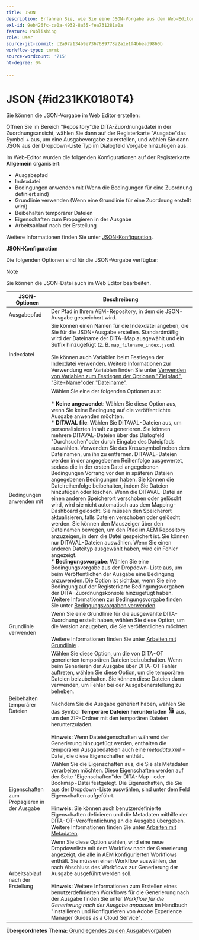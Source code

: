 ```yaml
---
title: JSON
description: Erfahren Sie, wie Sie eine JSON-Vorgabe aus dem Web-Editor und dem Map-Dashboard erstellen. Konfigurieren Sie die JSON-Ausgabevorgabe in AEM Guides.
exl-id: 9eb426fc-ca0a-4932-8a55-fea731281a0a
feature: Publishing
role: User
source-git-commit: c2a97a134b9e7367689778a2a1e1f4bbead9860b
workflow-type: tm+mt
source-wordcount: '715'
ht-degree: 0%

---
```


# JSON {#id231KK0180T4}

Sie können die JSON-Vorgabe im Web Editor erstellen:

Öffnen Sie im Bereich &quot;Repository&quot;die DITA-Zuordnungsdatei in der Zuordnungsansicht, wählen Sie dann auf der Registerkarte &quot;Ausgabe&quot;das Symbol + aus, um eine Ausgabevorgabe zu erstellen, und wählen Sie dann JSON aus der Dropdown-Liste Typ im Dialogfeld Vorgabe hinzufügen aus.

Im Web-Editor wurden die folgenden Konfigurationen auf der Registerkarte **Allgemein** organisiert:

- Ausgabepfad
- Indexdatei
- Bedingungen anwenden mit \(Wenn die Bedingungen für eine Zuordnung definiert sind\)
- Grundlinie verwenden \(Wenn eine Grundlinie für eine Zuordnung erstellt wird\)
- Beibehalten temporärer Dateien
- Eigenschaften zum Propagieren in der Ausgabe
- Arbeitsablauf nach der Erstellung

Weitere Informationen finden Sie unter [JSON-Konfiguration](#id231KJA00REJ).


**JSON-Konfiguration**

Die folgenden Optionen sind für die JSON-Vorgabe verfügbar:

>[!NOTE]
>
> Sie können die JSON-Datei auch im Web Editor bearbeiten.

| JSON-Optionen | Beschreibung |
| --- | --- |
| Ausgabepfad | Der Pfad in Ihrem AEM-Repository, in dem die JSON-Ausgabe gespeichert wird. |
| Indexdatei | Sie können einen Namen für die Indexdatei angeben, die Sie für die JSON-Ausgabe erstellen. Standardmäßig wird der Dateiname der DITA-Map ausgewählt und ein Suffix hinzugefügt (z. B. `map_filename_index.json`).<br><br>Sie können auch Variablen beim Festlegen der Indexdatei verwenden. Weitere Informationen zur Verwendung von Variablen finden Sie unter [Verwenden von Variablen zum Festlegen der Optionen &quot;Zielpfad&quot;, &quot;Site-Name&quot;oder &quot;Dateiname&quot;](generate-output-use-variables.md#id18BUG70K05Z). |
| Bedingungen anwenden mit | Wählen Sie eine der folgenden Optionen aus:<br><br>* **Keine angewendet**: Wählen Sie diese Option aus, wenn Sie keine Bedingung auf die veröffentlichte Ausgabe anwenden möchten.<br>* **DITAVAL file**: Wählen Sie DITAVAL-Dateien aus, um personalisierten Inhalt zu generieren. Sie können mehrere DITAVAL-Dateien über das Dialogfeld &quot;Durchsuchen&quot;oder durch Eingabe des Dateipfads auswählen. Verwenden Sie das Kreuzsymbol neben dem Dateinamen, um ihn zu entfernen. DITAVAL-Dateien werden in der angegebenen Reihenfolge ausgewertet, sodass die in der ersten Datei angegebenen Bedingungen Vorrang vor den in späteren Dateien angegebenen Bedingungen haben. Sie können die Dateireihenfolge beibehalten, indem Sie Dateien hinzufügen oder löschen. Wenn die DITAVAL-Datei an einen anderen Speicherort verschoben oder gelöscht wird, wird sie nicht automatisch aus dem Mapping-Dashboard gelöscht. Sie müssen den Speicherort aktualisieren, falls Dateien verschoben oder gelöscht werden. Sie können den Mauszeiger über den Dateinamen bewegen, um den Pfad im AEM Repository anzuzeigen, in dem die Datei gespeichert ist. Sie können nur DITAVAL-Dateien auswählen. Wenn Sie einen anderen Dateityp ausgewählt haben, wird ein Fehler angezeigt.<br>* **Bedingungsvorgabe**: Wählen Sie eine Bedingungsvorgabe aus der Dropdown-Liste aus, um beim Veröffentlichen der Ausgabe eine Bedingung anzuwenden. Die Option ist sichtbar, wenn Sie eine Bedingung auf der Registerkarte Bedingungsvorgaben der DITA-Zuordnungskonsole hinzugefügt haben. Weitere Informationen zur Bedingungsvorgabe finden Sie unter [Bedingungsvorgaben verwenden](generate-output-use-condition-presets.md#id1825FL004PN). |
| Grundlinie verwenden | Wenn Sie eine Grundlinie für die ausgewählte DITA-Zuordnung erstellt haben, wählen Sie diese Option, um die Version anzugeben, die Sie veröffentlichen möchten.<br><br>Weitere Informationen finden Sie unter [Arbeiten mit Grundlinie](generate-output-use-baseline-for-publishing.md#id1825FI0J0PF) . |
| Beibehalten temporärer Dateien | Wählen Sie diese Option, um die von DITA-OT generierten temporären Dateien beizubehalten. Wenn beim Generieren der Ausgabe über DITA-OT Fehler auftreten, wählen Sie diese Option, um die temporären Dateien beizubehalten. Sie können diese Dateien dann verwenden, um Fehler bei der Ausgabenerstellung zu beheben.<br> <br> Nachdem Sie die Ausgabe generiert haben, wählen Sie das Symbol **Temporäre Dateien herunterladen** ![Symbol zum Herunterladen temporärer Dateien](images/download-temp-files-icon.png) aus, um den ZIP-Ordner mit den temporären Dateien herunterzuladen. <br><br> **Hinweis**: Wenn Dateieigenschaften während der Generierung hinzugefügt werden, enthalten die temporären Ausgabedateien auch eine *metadata.xml* -Datei, die diese Eigenschaften enthält. |
| Eigenschaften zum Propagieren in der Ausgabe | Wählen Sie die Eigenschaften aus, die Sie als Metadaten verarbeiten möchten. Diese Eigenschaften werden auf der Seite &quot;Eigenschaften&quot;der DITA-Map- oder Bookmap-Datei festgelegt. Die Eigenschaften, die Sie aus der Dropdown-Liste auswählen, sind unter dem Feld Eigenschaften aufgeführt.<br><br>**Hinweis**: Sie können auch benutzerdefinierte Eigenschaften definieren und die Metadaten mithilfe der DITA-OT-Veröffentlichung an die Ausgabe übergeben. Weitere Informationen finden Sie unter [Arbeiten mit Metadaten](metadata-dita.md#id21BJ00QD0XA). |
| Arbeitsablauf nach der Erstellung | Wenn Sie diese Option wählen, wird eine neue Dropdownliste mit dem Workflow nach der Generierung angezeigt, die alle in AEM konfigurierten Workflows enthält. Sie müssen einen Workflow auswählen, der nach Abschluss des Workflows zur Generierung der Ausgabe ausgeführt werden soll.<br><br>**Hinweis**: Weitere Informationen zum Erstellen eines benutzerdefinierten Workflows für die Generierung nach der Ausgabe finden Sie unter _Workflow für die Generierung nach der Ausgabe anpassen_ im Handbuch &quot;Installieren und Konfigurieren von Adobe Experience Manager Guides as a Cloud Service&quot;. |

**Übergeordnetes Thema:**[ Grundlegendes zu den Ausgabevorgaben](generate-output-understand-presets.md)
